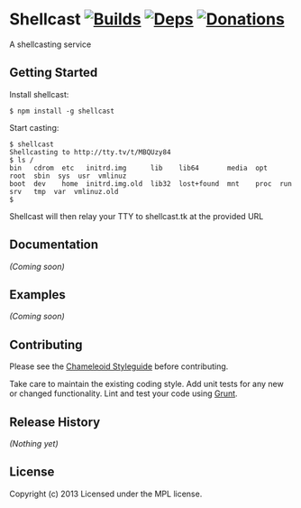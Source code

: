 Shellcast [![Builds][]][travis] [![Deps][]][gemnasium] [![Donations][]][gittip]
=========
A shellcasting service

[Builds]: http://img.shields.io/travis-ci/chameleoid/shellcast.png "Build Status"
[travis]: https://travis-ci.org/chameleoid/shellcast
[Deps]: https://gemnasium.com/chameleoid/shellcast.png "Dependency Status"
[gemnasium]: https://gemnasium.com/chameleoid/shellcast
[Donations]: http://img.shields.io/gittip/chameleoid.png
[gittip]: https://www.gittip.com/chameleoid/


## Getting Started

Install shellcast:
```
$ npm install -g shellcast
```

Start casting:
```
$ shellcast
Shellcasting to http://tty.tv/t/MBQUzy84
$ ls /
bin   cdrom  etc   initrd.img      lib    lib64       media  opt   root  sbin  sys  usr  vmlinuz
boot  dev    home  initrd.img.old  lib32  lost+found  mnt    proc  run   srv   tmp  var  vmlinuz.old
$
```

Shellcast will then relay your TTY to shellcast.tk at the provided URL


## Documentation
_(Coming soon)_


## Examples
_(Coming soon)_


## Contributing
Please see the [Chameleoid Styleguide][] before contributing.

Take care to maintain the existing coding style.  Add unit tests for any new or
changed functionality.  Lint and test your code using [Grunt][].

[Chameleoid Styleguide]: https://github.com/chameleoid/style
[Grunt]: http://gruntjs.com/


## Release History
_(Nothing yet)_


## License
Copyright (c) 2013
Licensed under the MPL license.
